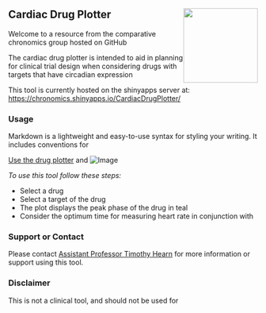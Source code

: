 ## Cardiac Drug Plotter <img src="https://www.dropbox.com/s/odcgea6xau8sz16/logo.png?dl=1" width="150" height="150" style="float:right">

Welcome to a resource from the comparative chronomics group hosted on GitHub

The cardiac drug plotter is intended to aid in planning for clinical trial design when considering drugs with targets that have circadian expression

This tool is currently hosted on the shinyapps server at:
<https://chronomics.shinyapps.io/CardiacDrugPlotter/>

### Usage

Markdown is a lightweight and easy-to-use syntax for styling your writing. It includes conventions for

[Use the drug plotter](https://chronomics.shinyapps.io/CardiacDrugPlotter/) and ![Image](src)

_To use this tool follow these steps:_
- Select a drug
- Select a target of the drug
- The plot displays the peak phase of the drug in teal
- Consider the optimum time for measuring heart rate in conjunction with


### Support or Contact

Please contact [Assistant Professor Timothy Hearn](mailto:tjh70@cam.ac.uk) for more information or support using this tool.

### Disclaimer

This is not a clinical tool, and should not be used for 

